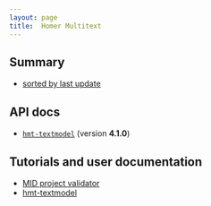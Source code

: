 ```yaml
---
layout: page
title:  Homer Multitext
---
```



## Summary


-  [sorted by last update](editingbydate)


## API docs

-  [`hmt-textmodel`](../api-docs/editinglibs/hmt-textmodel/org/homermultitext/edmodel/)  (version **4.1.0**)

## Tutorials and user documentation


-  [MID project validator](../tut/editinglibs/midvalidator/)
-  [hmt-textmodel](../tut/editinglibs/hmt-textmodel/)
